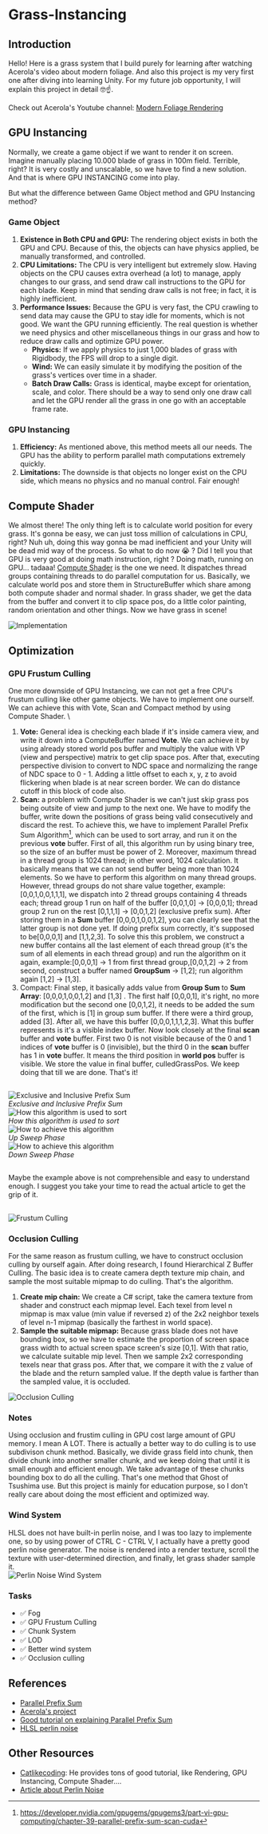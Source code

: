 # Grass-Instancing
 
## Introduction 
Hello! Here is a grass system that I build purely for learning after watching Acerola's video about modern foliage. And also this project is my very first one after diving into learning Unity. For my future job opportunity, I will explain this project in detail :nerd_face::point_up:.

Check out Acerola's Youtube channel: [Modern Foliage Rendering](https://www.youtube.com/watch?v=jw00MbIJcrk)

## GPU Instancing
Normally, we create a game object if we want to render it on screen. Imagine manually placing 10.000 blade of grass in 100m field. Terrible, right? It is very costly and unscalable, so we have to find a new solution. And that is where GPU INSTANCING come into play. 

But what the difference between Game Object method and GPU Instancing method?
### Game Object 
1. **Existence in Both CPU and GPU:** The rendering object exists in both the GPU and CPU. Because of this, the objects can have physics applied, be manually transformed, and controlled.
2. **CPU Limitations:** The CPU is very intelligent but extremely slow. Having objects on the CPU causes extra overhead (a lot) to manage, apply changes to our grass, and send draw call instructions to the GPU for each blade. Keep in mind that sending draw calls is not free; in fact, it is highly inefficient.
3. **Performance Issues:** Because the GPU is very fast, the CPU crawling to send data may cause the GPU to stay idle for moments, which is not good. We want the GPU running efficiently. The real question is whether we need physics and other miscellaneous things in our grass and how to reduce draw calls and optimize GPU power.
    - **Physics:** If we apply physics to just 1,000 blades of grass with Rigidbody, the FPS will drop to a single digit.
    - **Wind:** We can easily simulate it by modifying the position of the grass's vertices over time in a shader.
    - **Batch Draw Calls:** Grass is identical, maybe except for orientation, scale, and color. There should be a way to send only one draw call and let the GPU render all the grass in one go with an acceptable frame rate.

### GPU Instancing
1. **Efficiency:** As mentioned above, this method meets all our needs. The GPU has the ability to perform parallel math computations extremely quickly.
2. **Limitations:** The downside is that objects no longer exist on the CPU side, which means no physics and no manual control. Fair enough!

## Compute Shader
We almost there! The only thing left is to calculate world position for every grass. It's gonna be easy, we can just toss million of calculations in CPU, right? Nuh uh, doing this way gonna be mad inefficient and your Unity will be dead mid way of the process. So what to do now :sob: ? Did I tell you that GPU is very good at doing math instruction, right ? Doing math, running on GPU... tadaaa! [Compute Shader](https://docs.unity3d.com/Manual/class-ComputeShader.html) is the one we need. It dispatches thread groups containing threads to do parallel computation for us. Basically, we calculate world pos and store them in StructureBuffer which share among both compute shader and normal shader. In grass shader, we get the data from the buffer and convert it to clip space pos, do a little color painting, random orientation and other things. Now we have grass in scene!

![Implementation](/Assets/Grass/Image/Grass.png)

## Optimization

### GPU Frustum Culling

One more downside of GPU Instancing, we can not get a free CPU's frustum culling like other game objects. We have to implement one ourself. We can achieve this with Vote, Scan and Compact method by using Compute Shader. \
1. **Vote:** General idea is checking each blade if it's inside camera view, and write it down into a ComputeBuffer named **Vote**. We can achieve it by using already stored world pos buffer and multiply the value with VP (view and perspective) matrix to get clip space pos. After that, executing perspective division to convert to NDC space and normalizing the range of NDC space to 0 - 1. Adding a little offset to each x, y, z to avoid flickering when blade is at near screen border. We can do distance cutoff in this block of code also.
2. **Scan:** a problem with Compute Shader is we can't just skip grass pos being outsite of view and jump to the next one. We have to modify the buffer, write down the positions of grass being valid consecutively and discard the rest. To achieve this, we have to implement Parallel Prefix Sum Algorithm[^1], which can be used to sort array, and run it on the previous **vote** buffer. First of all, this algorithm run by using binary tree, so the size of an buffer must be power of 2. Moreover, maximum thread in a thread group is 1024 thread; in other word, 1024 calculation. It basically means that we can not send buffer being more than 1024 elements. So we have to perform this algorithm on many thread groups. However, thread groups do not share value together, example: [0,0,1,0,0,1,1,1], we dispatch into 2 thread groups containing 4 threads each; thread group 1 run on half of the buffer [0,0,1,0] -> [0,0,0,1]; thread group 2 run on the rest [0,1,1,1] -> [0,0,1,2] (exclusive prefix sum). After storing them in a **Sum** buffer [0,0,0,1,0,0,1,2], you can clearly see that the latter group is not done yet. If doing prefix sum correctly, it's supposed to be[0,0,0,1] and [1,1,2,3]. To solve this this problem, we construct a new  buffer contains all the last element of each thread group (it's the sum of all elements in each thread group) and run the algorithm on it again, example:[0,0,0,1] -> 1 from first thread group,[0,0,1,2] -> 2 from second, construct a buffer named **GroupSum** -> [1,2]; run algorithm again [1,2] -> [1,3].
3. Compact: Final step, it basically adds value from **Group Sum** to **Sum Array**: [0,0,0,1,0,0,1,2] and [1,3] . The first half [0,0,0,1], it's right, no more modification but the second one [0,0,1,2], it needs to be added the sum of the first, which is [1] in group sum buffer. If there were a third group, added [3]. After all, we have this buffer [0,0,0,1,1,1,2,3]. What this buffer represents is it's a visible index buffer. Now look closely at the final **scan** buffer and **vote** buffer. First two 0 is not visible because of the 0 and 1 indices of **vote** buffer is 0 (invisible), but the third 0 in the **scan** buffer has 1 in **vote** buffer. It means the third position in **world pos** buffer is visible. We store the value in final buffer, culledGrassPos. We keep doing that till we are done. That's it!
##

![Exclusive and Inclusive Prefix Sum](https://encrypted-tbn0.gstatic.com/images?q=tbn:ANd9GcT4tM-AiRfC9bDW4zp033Uu1_BoHeBVIupQfQ&s) \
 *Exclusive and Inclusive Prefix Sum*
\
![How this algorithm is used to sort](https://developer.download.nvidia.com/books/gpugems3/39fig10.jpg)\
 *How this algorithm is used to sort*
\
![How to achieve this algorithm](https://developer.download.nvidia.com/books/gpugems3/39fig03.jpg)\
 *Up Sweep Phase*
\
![How to achieve this algorithm ](https://developer.download.nvidia.com/books/gpugems3/39fig04.jpg)\
 *Down Sweep Phase*
##
Maybe the example above is not comprehensible and easy to understand enough. I suggest you take your time to read the actual article to get the grip of it.
##

![Frustum Culling](/Assets/Grass/Image/Frustum.png)
### Occlusion Culling

For the same reason as frustum culling, we have to construct occlusion culling by ourself again. After doing research, I found Hierarchical Z Buffer Culling. The basic idea is to create camera depth texture mip chain, and sample the most suitable mipmap to do culling. That's the algorithm.

1. **Create mip chain:** We create a C# script, take the camera texture from shader and construct each mipmap level. Each texel from level n mipmap is max value (min value if reversed z) of the 2x2 neighbor texels of level n-1 mipmap (basically the farthest in world space).
2. **Sample the suitable mipmap:** Because grass blade does not have bounding box, so we have to estimate the proportion of screen space grass width to actual screen space screen's size [0,1]. With that ratio, we calculate suitable mip level. Then we sample 2x2 corresponding texels near that grass pos. After that, we compare it with the z value of the blade and the return sampled value. If the depth value is farther than the sampled value, it is occluded.

![Occlusion Culling](/Assets/Grass/Image/Occlusion.png)

### Notes
Using occlusion and frustim culling in GPU cost large amount of GPU memory. I mean A LOT. There is actually a better way to do culling is to use subdivison chunk method. Basically, we divide grass field into chunk, then divide chunk into another smaller chunk, and we keep doing that until it is small enough and efficient enough. We take advantage of these chunks bounding box to do all the culling. That's one method that Ghost of Tsushima use. But this project is mainly for education purpose, so I don't really care about doing the most efficient and optimized way.


### Wind System

HLSL does not have built-in perlin noise, and I was too lazy to implemente one, so by using power of CTRL C - CTRL V, I actually have a pretty good perlin noise generator. The noise is rendered into a render texture, scroll the texture with user-determined direction, and finally, let grass shader sample it.  
![Perlin Noise Wind System](/Assets/Grass/Image/wind.gif)


### Tasks

- :white_check_mark: Fog
- :white_check_mark: GPU Frustum Culling
- :white_check_mark: Chunk System
- :white_check_mark: LOD
- :white_check_mark: Better wind system
- :white_check_mark: Occlusion culling

## References
- [Parallel Prefix Sum](https://developer.nvidia.com/gpugems/gpugems3/part-vi-gpu-computing/chapter-39-parallel-prefix-sum-scan-cuda)
- [Acerola's project](https://github.com/GarrettGunnell/Grass)
- [Good tutorial on explaining Parallel Prefix Sum](https://www.youtube.com/watch?v=lavZl_wEbPE)
- [HLSL perlin noise](https://gist.github.com/fadookie/25adf86ae7e2753d717c#file-noisesimplex-cginc)
## Other Resources

- [Catlikecoding](https://catlikecoding.com/): He provides tons of good tutorial, like Rendering, GPU Instancing, Compute Shader....
- [Article about Perlin Noise](https://rtouti.github.io/graphics/perlin-noise-algorithm)
[^1]: https://developer.nvidia.com/gpugems/gpugems3/part-vi-gpu-computing/chapter-39-parallel-prefix-sum-scan-cuda
